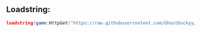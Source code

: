 ## Loadstring:
```lua
loadstring(game:HttpGet("https://raw.githubusercontent.com/GhostDuckyy/Rbx_Script/main/BloxFruit/Source.lua", true))()
```
